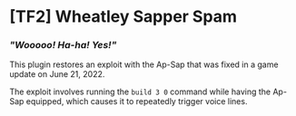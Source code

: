 # [TF2] Wheatley Sapper Spam

### *"Wooooo! Ha-ha! Yes!"*

This plugin restores an exploit with the Ap-Sap that was fixed in a game update on June 21, 2022.

The exploit involves running the `build 3 0` command while having the Ap-Sap equipped, which causes it to repeatedly trigger voice lines.
